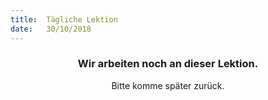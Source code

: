 ```yaml
---
title:  Tägliche Lektion
date:   30/10/2018
---
```


### <center>Wir arbeiten noch an dieser Lektion.</center>
<center>Bitte komme später zurück.</center>